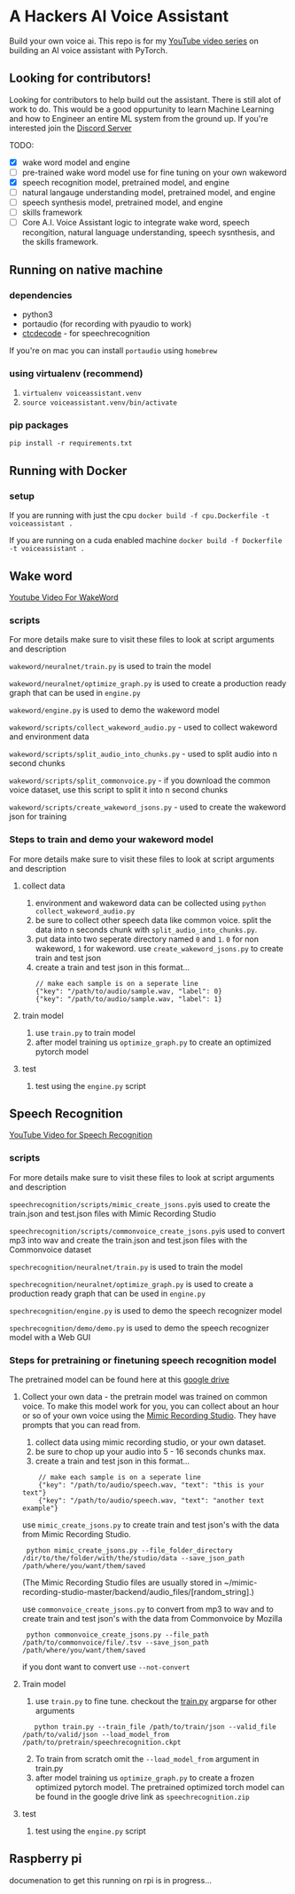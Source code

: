 # A Hackers AI Voice Assistant
Build your own voice ai. This repo is for my [YouTube video series](https://www.youtube.com/playlist?list=PL5rWfvZIL-NpFXM9nFr15RmEEh4F4ePZW) on building an AI voice assistant with PyTorch.

## Looking for contributors!
Looking for contributors to help build out the assistant. There is still alot of work to do. This would be a good oppurtunity to learn Machine Learning and how to Engineer an entire ML system from the ground up. If you're interested join the [Discord Server](https://discord.gg/9wSTT4F)

TODO:
- [x] wake word model and engine
- [ ] pre-trained wake word model use for fine tuning on your own wakeword
- [x] speech recognition model, pretrained model, and engine
- [ ] natural langauge understanding model, pretrained model, and engine
- [ ] speech synthesis model, pretrained model, and engine
- [ ] skills framework
- [ ] Core A.I. Voice Assistant logic to integrate wake word, speech recongition, natural language understanding, speech sysnthesis, and the skills framework.

## Running on native machine
### dependencies
* python3
* portaudio (for recording with pyaudio to work)
* [ctcdecode](https://github.com/parlance/ctcdecode) - for speechrecognition

If you're on mac you can install `portaudio` using `homebrew`

### using virtualenv (recommend)
1. `virtualenv voiceassistant.venv`
2. `source voiceassistant.venv/bin/activate`

### pip packages
`pip install -r requirements.txt` 

## Running with Docker
### setup
If you are running with just the cpu
`docker build -f cpu.Dockerfile -t voiceassistant .`

If you are running on a cuda enabled machine 
`docker build -f Dockerfile -t voiceassistant .`

## Wake word
[Youtube Video For WakeWord](https://www.youtube.com/watch?v=ob0p7G2QoHA&list=PL5rWfvZIL-NpFXM9nFr15RmEEh4F4ePZW)

### scripts
For more details make sure to visit these files to look at script arguments and description

`wakeword/neuralnet/train.py` is used to train the model

`wakeword/neuralnet/optimize_graph.py` is used to create a production ready graph that can be used in `engine.py`

`wakeword/engine.py` is used to demo the wakeword model

`wakeword/scripts/collect_wakeword_audio.py` - used to collect wakeword and environment data

`wakeword/scripts/split_audio_into_chunks.py` - used to split audio into n second chunks

`wakeword/scripts/split_commonvoice.py` - if you download the common voice dataset, use this script to split it into n second chunks

`wakeword/scripts/create_wakeword_jsons.py` - used to create the wakeword json for training

### Steps to train and demo your wakeword model

For more details make sure to visit these files to look at script arguments and description

1. collect data
    1. environment and wakeword data can be collected using `python collect_wakeword_audio.py`
    2. be sure to collect other speech data like common voice. split the data into n seconds chunk with `split_audio_into_chunks.py`.
    3. put data into two seperate directory named `0` and `1`. `0` for non wakeword, `1` for wakeword. use `create_wakeword_jsons.py` to create train and test json
    4. create a train and test json in this format...
        ```
        // make each sample is on a seperate line
        {"key": "/path/to/audio/sample.wav, "label": 0}
        {"key": "/path/to/audio/sample.wav, "label": 1}
        ```

2. train model
    1. use `train.py` to train model
    2. after model training us `optimize_graph.py` to create an optimized pytorch model

3. test
    1. test using the `engine.py` script


## Speech Recognition
[YouTube Video for Speech Recognition](https://www.youtube.com/watch?v=YereI6Gn3bM&list=PL5rWfvZIL-NpFXM9nFr15RmEEh4F4ePZW&index=2)

### scripts
For more details make sure to visit these files to look at script arguments and description

`speechrecognition/scripts/mimic_create_jsons.py`is used to create the train.json and test.json files with Mimic Recording Studio 

`speechrecognition/scripts/commonvoice_create_jsons.py`is used to convert mp3 into wav and create the train.json and test.json files with the Commonvoice dataset

`spechrecognition/neuralnet/train.py` is used to train the model

`spechrecognition/neuralnet/optimize_graph.py` is used to create a production ready graph that can be used in `engine.py`

`spechrecognition/engine.py` is used to demo the speech recognizer model

`spechrecognition/demo/demo.py` is used to demo the speech recognizer model with a Web GUI


### Steps for pretraining or finetuning speech recognition model

The pretrained model can be found here at this [google drive](https://drive.google.com/drive/folders/14ljfpvisK1tz8fvFYETbdWqR3lOmJ_2Y?usp=sharing)

1. Collect your own data - the pretrain model was trained on common voice. To make this model work for you, you can collect about an hour or so of your own voice using the [Mimic Recording Studio](https://github.com/MycroftAI/mimic-recording-studio). They have prompts that you can read from.
    1. collect data using mimic recording studio, or your own dataset.
    2. be sure to chop up your audio into 5 - 16 seconds chunks max.
    3. create a train and test json in this format...
    ```
        // make each sample is on a seperate line
        {"key": "/path/to/audio/speech.wav, "text": "this is your text"}
        {"key": "/path/to/audio/speech.wav, "text": "another text example"}
    ```
    use `mimic_create_jsons.py` to create train and test json's with the data from Mimic Recording Studio.
        
        python mimic_create_jsons.py --file_folder_directory /dir/to/the/folder/with/the/studio/data --save_json_path /path/where/you/want/them/saved

    (The Mimic Recording Studio files are usually stored in ~/mimic-recording-studio-master/backend/audio_files/[random_string].) 
    
    use `commonvoice_create_jsons.py` to convert from mp3 to wav and to create train and test json's with the data from Commonvoice by Mozilla
        
        python commonvoice_create_jsons.py --file_path /path/to/commonvoice/file/.tsv --save_json_path /path/where/you/want/them/saved 
    
    if you dont want to convert use `--not-convert` 
        
2. Train model
    1. use `train.py` to fine tune. checkout the [train.py](https://github.com/LearnedVector/A-Hackers-AI-Voice-Assistant/blob/master/VoiceAssistant/speechrecognition/neuralnet/train.py#L115) argparse for other arguments
    ```
       python train.py --train_file /path/to/train/json --valid_file /path/to/valid/json --load_model_from /path/to/pretrain/speechrecognition.ckpt
    ```
   2. To train from scratch omit the `--load_model_from` argument in train.py
   3. after model training us `optimize_graph.py` to create a frozen optimized pytorch model. The pretrained optimized torch model can be found in the google drive link as `speechrecognition.zip`


3. test
    1. test using the `engine.py` script

## Raspberry pi
documenation to get this running on rpi is in progress...
